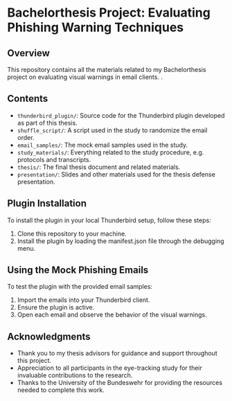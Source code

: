 # Bachelorthesis Project: Evaluating Phishing Warning Techniques

## Overview

This repository contains all the materials related to my Bachelorthesis project on evaluating visual warnings in email clients. .

## Contents

- `thunderbird_plugin/`: Source code for the Thunderbird plugin developed as part of this thesis.
- `shuffle_script/`: A script used in the study to randomize the email order.
- `email_samples/`: The mock email samples used in the study.
- `study_materials/`: Everything related to the study procedure, e.g. protocols and transcripts.
- `thesis/`: The final thesis document and related materials.
- `presentation/`: Slides and other materials used for the thesis defense presentation.

## Plugin Installation

To install the plugin in your local Thunderbird setup, follow these steps:
1. Clone this repository to your machine.
2. Install the plugin by loading the manifest.json file through the debugging menu.

## Using the Mock Phishing Emails

To test the plugin with the provided email samples:
1. Import the emails into your Thunderbird client.
2. Ensure the plugin is active.
3. Open each email and observe the behavior of the visual warnings.

## Acknowledgments

- Thank you to my thesis advisors for guidance and support throughout this project.
- Appreciation to all participants in the eye-tracking study for their invaluable contributions to the research.
- Thanks to the University of the Bundeswehr for providing the resources needed to complete this work.


